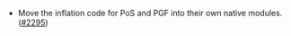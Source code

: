 - Move the inflation code for PoS and PGF into their own native modules.
  ([\#2295](https://github.com/anoma/namada/pull/2295))